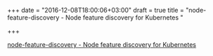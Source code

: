 +++
date = "2016-12-08T18:00:06+03:00"
draft = true
title = "node-feature-discovery - Node feature discovery for Kubernetes "

+++

<p><a href="https://t.co/0AZYAZZeNm">node-feature-discovery - Node feature discovery for Kubernetes </a></p>

